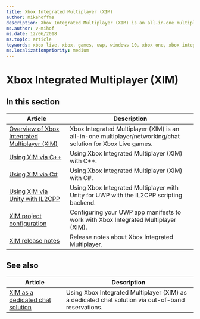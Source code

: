 ```yaml
---
title: Xbox Integrated Multiplayer (XIM)
author: mikehoffms
description: Xbox Integrated Multiplayer (XIM) is an all-in-one multiplayer/networking/chat solution for Xbox Live games.
ms.author: v-mihof
ms.date: 12/06/2018
ms.topic: article
keywords: xbox live, xbox, games, uwp, windows 10, xbox one, xbox integrated multiplayer
ms.localizationpriority: medium
---
```


# Xbox Integrated Multiplayer (XIM)


## In this section

| Article | Description |
|---------|-------------|
| [Overview of Xbox Integrated Multiplayer (XIM)](intro-to-xbox-integrated-multiplayer.md) | Xbox Integrated Multiplayer (XIM) is an all-in-one multiplayer/networking/chat solution for Xbox Live games. |
| [Using XIM via C++](xbox-integrated-multiplayer/using-xim.md) | Using Xbox Integrated Multiplayer (XIM) with C++. |
| [Using XIM via C#](xbox-integrated-multiplayer/using-xim-cs.md) | Using Xbox Integrated Multiplayer (XIM) with C#. |
| [Using XIM via Unity with IL2CPP](xbox-integrated-multiplayer/xim-unity-uwp-il2cpp.md) | Using Xbox Integrated Multiplayer with Unity for UWP with the IL2CPP scripting backend. |
| [XIM project configuration](xbox-integrated-multiplayer/xim-manifest.md) | Configuring your UWP app manifests to work with Xbox Integrated Multiplayer (XIM). |
| [XIM release notes](xbox-integrated-multiplayer/xim-release-notes.md) | Release notes about Xbox Integrated Multiplayer. |


## See also

| Article | Description |
|---------|-------------|
| [XIM as a dedicated chat solution](xbox-integrated-multiplayer/xim-reservations.md) | Using Xbox Integrated Multiplayer (XIM) as a dedicated chat solution via out-of-band reservations. |
